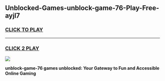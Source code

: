 
## Unblocked-Games-unblock-game-76-Play-Free-ayjl7
<h3>
<a href="https://premium76.site?title=unblock-game-76&ref=12A">CLICK TO PLAY</a></h3>
<hr>

<h3>
<a href="https://premium76.site?title=unblock-game-76&ref=12A">CLICK 2 PLAY</a>
  
</h3>

<a href="https://premium76.site?title=unblock-game-76&ref=12A"><img src="https://clearcache.store/games.png"></a>


**unblock-game-76 games unblocked: Your Gateway to Fun and Accessible Online Gaming**

